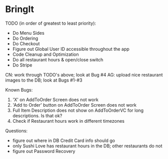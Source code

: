 # BringIt

TODO (in order of greatest to least priority):
- Do Menu Sides
- Do Ordering
- Do Checkout
- Figure out Global User ID accessible throughout the app
- Code Cleanup and Optimization
- Do all restaurant hours & open/close switch
- Do Stripe

CN: work through TODO's above; look at Bug #4
AG: upload nice restaurant images to the DB; look at Bugs #1-#3

Known Bugs:
1. 'X' on AddToOrder Screen does not work
2. 'Add to Order' button on AddToOrder Screen does not work
3. Full Item Description does not show on AddToOrderVC for long descriptions. Is that ok?
4. Check if Restaurant hours work in different timezones

Questions:
- figure out where in DB Credit Card info should go
- only Sushi Love has restaurant hours in the DB; other restaurants do not
- figure out Password Recovery

